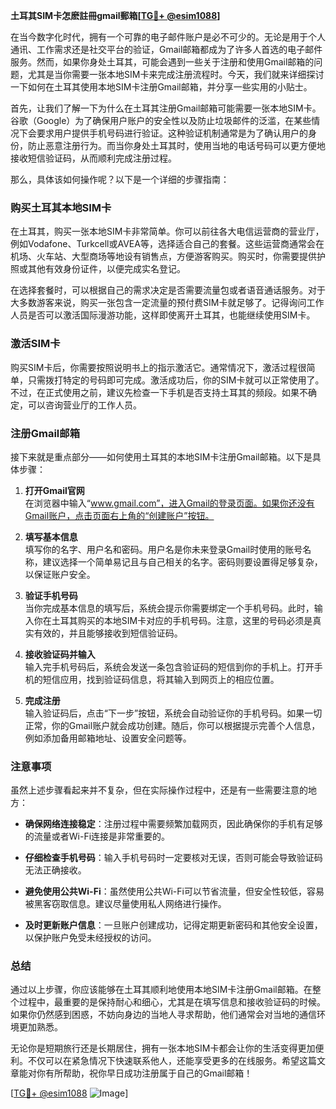 **土耳其SIM卡怎麽註冊gmail郵箱[[TG💪+ @esim1088](https://t.me/s/esim1088)]**

在当今数字化时代，拥有一个可靠的电子邮件账户是必不可少的。无论是用于个人通讯、工作需求还是社交平台的验证，Gmail邮箱都成为了许多人首选的电子邮件服务。然而，如果你身处土耳其，可能会遇到一些关于注册和使用Gmail邮箱的问题，尤其是当你需要一张本地SIM卡来完成注册流程时。今天，我们就来详细探讨一下如何在土耳其使用本地SIM卡注册Gmail邮箱，并分享一些实用的小贴士。

首先，让我们了解一下为什么在土耳其注册Gmail邮箱可能需要一张本地SIM卡。谷歌（Google）为了确保用户账户的安全性以及防止垃圾邮件的泛滥，在某些情况下会要求用户提供手机号码进行验证。这种验证机制通常是为了确认用户的身份，防止恶意注册行为。而当你身处土耳其时，使用当地的电话号码可以更方便地接收短信验证码，从而顺利完成注册过程。

那么，具体该如何操作呢？以下是一个详细的步骤指南：

### **购买土耳其本地SIM卡**
在土耳其，购买一张本地SIM卡非常简单。你可以前往各大电信运营商的营业厅，例如Vodafone、Turkcell或AVEA等，选择适合自己的套餐。这些运营商通常会在机场、火车站、大型商场等地设有销售点，方便游客购买。购买时，你需要提供护照或其他有效身份证件，以便完成实名登记。

在选择套餐时，可以根据自己的需求决定是否需要流量包或者语音通话服务。对于大多数游客来说，购买一张包含一定流量的预付费SIM卡就足够了。记得询问工作人员是否可以激活国际漫游功能，这样即使离开土耳其，也能继续使用SIM卡。

### **激活SIM卡**
购买SIM卡后，你需要按照说明书上的指示激活它。通常情况下，激活过程很简单，只需拨打特定的号码即可完成。激活成功后，你的SIM卡就可以正常使用了。不过，在正式使用之前，建议先检查一下手机是否支持土耳其的频段。如果不确定，可以咨询营业厅的工作人员。

### **注册Gmail邮箱**
接下来就是重点部分——如何使用土耳其的本地SIM卡注册Gmail邮箱。以下是具体步骤：

1. **打开Gmail官网**  
   在浏览器中输入“www.gmail.com”，进入Gmail的登录页面。如果你还没有Gmail账户，点击页面右上角的“创建账户”按钮。

2. **填写基本信息**  
   填写你的名字、用户名和密码。用户名是你未来登录Gmail时使用的账号名称，建议选择一个简单易记且与自己相关的名字。密码则要设置得足够复杂，以保证账户安全。

3. **验证手机号码**  
   当你完成基本信息的填写后，系统会提示你需要绑定一个手机号码。此时，输入你在土耳其购买的本地SIM卡对应的手机号码。注意，这里的号码必须是真实有效的，并且能够接收到短信验证码。

4. **接收验证码并输入**  
   输入完手机号码后，系统会发送一条包含验证码的短信到你的手机上。打开手机的短信应用，找到验证码信息，将其输入到网页上的相应位置。

5. **完成注册**  
   输入验证码后，点击“下一步”按钮，系统会自动验证你的手机号码。如果一切正常，你的Gmail账户就会成功创建。随后，你可以根据提示完善个人信息，例如添加备用邮箱地址、设置安全问题等。

### **注意事项**
虽然上述步骤看起来并不复杂，但在实际操作过程中，还是有一些需要注意的地方：

- **确保网络连接稳定**：注册过程中需要频繁加载网页，因此确保你的手机有足够的流量或者Wi-Fi连接是非常重要的。
  
- **仔细检查手机号码**：输入手机号码时一定要核对无误，否则可能会导致验证码无法正确接收。

- **避免使用公共Wi-Fi**：虽然使用公共Wi-Fi可以节省流量，但安全性较低，容易被黑客窃取信息。建议尽量使用私人网络进行操作。

- **及时更新账户信息**：一旦账户创建成功，记得定期更新密码和其他安全设置，以保护账户免受未经授权的访问。

### **总结**
通过以上步骤，你应该能够在土耳其顺利地使用本地SIM卡注册Gmail邮箱。在整个过程中，最重要的是保持耐心和细心，尤其是在填写信息和接收验证码的时候。如果你仍然感到困惑，不妨向身边的当地人寻求帮助，他们通常会对当地的通信环境更加熟悉。

无论你是短期旅行还是长期居住，拥有一张本地SIM卡都会让你的生活变得更加便利。不仅可以在紧急情况下快速联系他人，还能享受更多的在线服务。希望这篇文章能对你有所帮助，祝你早日成功注册属于自己的Gmail邮箱！

[[TG💪+ @esim1088](https://t.me/s/esim1088) ![Image](https://i.postimg.cc/4NQfJmqS/Snipaste-2025-05-13-00-14-12.png)]